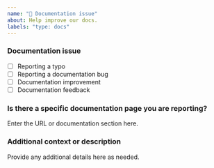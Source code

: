 ```yaml
---
name: "📖 Documentation issue"
about: Help improve our docs.
labels: "type: docs"
---
```


### Documentation issue

<!-- (Update "[ ]" to "[x]" to check a box) -->

- [ ] Reporting a typo
- [ ] Reporting a documentation bug
- [ ] Documentation improvement
- [ ] Documentation feedback

<!--
  If your issue is not regarding the documentation, please choose an issue type:
  https://github.com/BlackBeltTechnology/epsilon-maven-plugin/issues/new/choose
-->

### Is there a specific documentation page you are reporting?

Enter the URL or documentation section here.

### Additional context or description

Provide any additional details here as needed.
